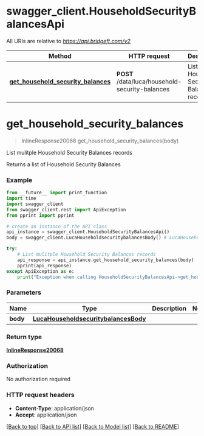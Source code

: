 # swagger_client.HouseholdSecurityBalancesApi

All URIs are relative to *https://api.bridgeft.com/v2*

Method | HTTP request | Description
------------- | ------------- | -------------
[**get_household_security_balances**](HouseholdSecurityBalancesApi.md#get_household_security_balances) | **POST** /data/luca/household-security-balances | List mulitple Household Security Balances records

# **get_household_security_balances**
> InlineResponse20068 get_household_security_balances(body)

List mulitple Household Security Balances records

Returns a list of Household Security Balances

### Example
```python
from __future__ import print_function
import time
import swagger_client
from swagger_client.rest import ApiException
from pprint import pprint

# create an instance of the API class
api_instance = swagger_client.HouseholdSecurityBalancesApi()
body = swagger_client.LucaHouseholdsecuritybalancesBody() # LucaHouseholdsecuritybalancesBody | 

try:
    # List mulitple Household Security Balances records
    api_response = api_instance.get_household_security_balances(body)
    pprint(api_response)
except ApiException as e:
    print("Exception when calling HouseholdSecurityBalancesApi->get_household_security_balances: %s\n" % e)
```

### Parameters

Name | Type | Description  | Notes
------------- | ------------- | ------------- | -------------
 **body** | [**LucaHouseholdsecuritybalancesBody**](LucaHouseholdsecuritybalancesBody.md)|  | 

### Return type

[**InlineResponse20068**](InlineResponse20068.md)

### Authorization

No authorization required

### HTTP request headers

 - **Content-Type**: application/json
 - **Accept**: application/json

[[Back to top]](#) [[Back to API list]](../README.md#documentation-for-api-endpoints) [[Back to Model list]](../README.md#documentation-for-models) [[Back to README]](../README.md)

